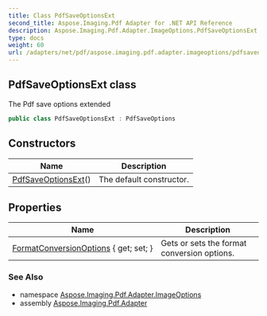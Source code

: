 ```yaml
---
title: Class PdfSaveOptionsExt
second_title: Aspose.Imaging.Pdf Adapter for .NET API Reference
description: Aspose.Imaging.Pdf.Adapter.ImageOptions.PdfSaveOptionsExt class. The Pdf save options extended
type: docs
weight: 60
url: /adapters/net/pdf/aspose.imaging.pdf.adapter.imageoptions/pdfsaveoptionsext/
---
```

## PdfSaveOptionsExt class

The Pdf save options extended

```csharp
public class PdfSaveOptionsExt : PdfSaveOptions
```

## Constructors

| Name | Description |
| --- | --- |
| [PdfSaveOptionsExt](pdfsaveoptionsext/)() | The default constructor. |

## Properties

| Name | Description |
| --- | --- |
| [FormatConversionOptions](../../aspose.imaging.pdf.adapter.imageoptions/pdfsaveoptionsext/formatconversionoptions/) { get; set; } | Gets or sets the format conversion options. |

### See Also

* namespace [Aspose.Imaging.Pdf.Adapter.ImageOptions](../../aspose.imaging.pdf.adapter.imageoptions/)
* assembly [Aspose.Imaging.Pdf.Adapter](../../)


